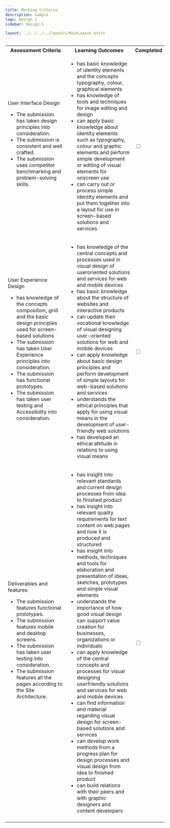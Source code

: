 ```yaml
---
title: Marking Criteria
description: sample
tags: Design 1
sidebar: design-1

layout: ../../../../layouts/MainLayout.astro
---
```


<table style="max-width: 100%">
  <tr>
    <th>Assessment Criteria</th>
    <th>Learning Outcomes</th>
    <th>Completed</th>
  </tr>
  <tr>
    <td>User Interface Design
      <ul>
        <li>The submission has taken design principles into consideration.</li>
        <li>The submission is consistent and well crafted.</li>
        <li>The submission uses competitor benchmarking and problem-solving skills.</li>
      </ul>
    </td>
    <td>
      <ul>
        <li>has basic knowledge of identity elements and the concepts typography, colour, graphical
elements</li>
        <li>has knowledge of tools and techniques for image editing and design</li>
        <li>can apply basic knowledge about identity elements such as typography, colour and
graphic elements and perform simple development or editing of visual elements for onscreen
use</li>
        <li>can carry out or process simple identity elements and put them together into a layout for
use in screen-based solutions and services</li>
      </ul>
    </td>
    <td>
      <input type="checkbox">
    </td>
  </tr>
  <tr>
    <td>User Experience Design
      <ul>
        <li>has knowledge of the concepts composition, grid and the basic design principles used for
screen-based solutions</li>
        <li>The submission has taken User Experience  principles into consideration.</li>
        <li>The submission has functional prototypes.</li>
        <li>The submission has taken user testing and Accessibility into consideration.</li>
      </ul>
    </td>
    <td>
      <ul>
        <li>has knowledge of the central concepts and processes used in visual design of useroriented
solutions and services for web and mobile devices</li>
        <li>has basic knowledge about the structure of websites and interactive products</li>
        <li>can update their vocational knowledge of visual designing user-oriented solutions for
web and mobile devices</li>
        <li>can apply knowledge about basic design principles and perform development of simple
layouts for web-based solutions and services</li>
        <li>understands the ethical principles that apply for using visual means in the development
of user-friendly web solutions</li>
        <li>has developed an ethical attitude in relations to using visual means</li>
      </ul>
    </td>
    <td>
      <input type="checkbox">
    </td>
  </tr>
  <tr>
    <td>Deliverables and features
      <ul>
        <li>The submission features functional prototypes.</li>
        <li>The submission features mobile and desktop screens.</li>
        <li>The submission has taken user testing into consideration.</li>
        <li>The submission features all the pages according to the Site Architecture.</li>
      </ul>
    </td>
    <td>
      <ul>
        <li>has insight into relevant standards and current design processes from idea to finished
product</li>
        <li>has insight into relevant quality requirements for text content on web pages and how it
is produced and structured</li>
        <li>has insight into methods, techniques and tools for elaboration and presentation of ideas,
sketches, prototypes and simple visual elements</li>
        <li>understands the importance of how good visual design can support value creation for
businesses, organizations or individuals</li>
        <li>can apply knowledge of the central concepts and processes for visual designing userfriendly
solutions and services for web and mobile devices</li>
        <li>can find information and material regarding visual design for screen-based solutions and
services</li>
        <li>can develop work methods from a progress plan for design processes and visual design
from idea to finished product</li>
        <li>can build relations with their peers and with graphic designers and content developers</li>
      </ul>
    </td>
    <td>
      <input type="checkbox">
    </td>
  </tr>
   <tr>
    <td colspan="2">
    </td>
    <td class="grade">
    </td>
  </tr>
</table>

<script>
  const checkboxes = document.querySelectorAll("input[type='checkbox']");
  const grade = document.querySelector(".grade");
  let criteriaPassed = 0;
  checkboxes.forEach(item => item.onclick = function(e){
    if(e.target.checked === true){
      criteriaPassed++;
      if(criteriaPassed === checkboxes.length){
        grade.innerHTML = "Passed";
      }
    }
    else {
      criteriaPassed--;
      grade.innerHTML = "";
    }
  })
</script>
